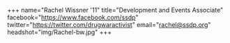+++
name="Rachel Wissner '11"
title="Development and Events Associate"
facebook="https://www.facebook.com/ssdp"
twitter="https://twitter.com/drugwaractivist"
email="rachel@ssdp.org"
headshot="img/Rachel-bw.jpg"
+++
